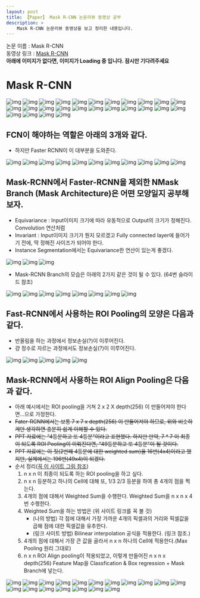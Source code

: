 ```yaml
---
layout: post
title: 【Paper】 Mask R-CNN 논문리뷰 동영상 공부
description: > 
    Mask R-CNN 논문리뷰 동영상을 보고 정리한 내용입니다.
---
```


논문 이름 : Mask R-CNN  
동영상 링크 : [Mask R-CNN](https://www.youtube.com/watch?v=RtSZALC9DlU)  
**아래에 이미지가 없다면, 이미지가 Loading 중 입니다. 잠시만 기다려주세요**

# Mask R-CNN 

![img](https://github.com/junha1125/Imgaes_For_GitBlog/blob/master/2020-04-12/pr057maskrcnn-180107092616_2.jpg?raw=true)
![img](https://github.com/junha1125/Imgaes_For_GitBlog/blob/master/2020-04-12/pr057maskrcnn-180107092616_3.jpg?raw=true)
![img](https://github.com/junha1125/Imgaes_For_GitBlog/blob/master/2020-04-12/pr057maskrcnn-180107092616_4.jpg?raw=true)
![img](https://github.com/junha1125/Imgaes_For_GitBlog/blob/master/2020-04-12/pr057maskrcnn-180107092616_5.jpg?raw=true)
![img](https://github.com/junha1125/Imgaes_For_GitBlog/blob/master/2020-04-12/pr057maskrcnn-180107092616_6.jpg?raw=true)
![img](https://github.com/junha1125/Imgaes_For_GitBlog/blob/master/2020-04-12/pr057maskrcnn-180107092616_7.jpg?raw=true)
![img](https://github.com/junha1125/Imgaes_For_GitBlog/blob/master/2020-04-12/pr057maskrcnn-180107092616_8.jpg?raw=true)
![img](https://github.com/junha1125/Imgaes_For_GitBlog/blob/master/2020-04-12/pr057maskrcnn-180107092616_9.jpg?raw=true)
![img](https://github.com/junha1125/Imgaes_For_GitBlog/blob/master/2020-04-12/pr057maskrcnn-180107092616_10.jpg?raw=true)
![img](https://github.com/junha1125/Imgaes_For_GitBlog/blob/master/2020-04-12/pr057maskrcnn-180107092616_11.jpg?raw=true)
![img](https://github.com/junha1125/Imgaes_For_GitBlog/blob/master/2020-04-12/pr057maskrcnn-180107092616_12.jpg?raw=true)
![img](https://github.com/junha1125/Imgaes_For_GitBlog/blob/master/2020-04-12/pr057maskrcnn-180107092616_13.jpg?raw=true)
![img](https://github.com/junha1125/Imgaes_For_GitBlog/blob/master/2020-04-12/pr057maskrcnn-180107092616_14.jpg?raw=true)
![img](https://github.com/junha1125/Imgaes_For_GitBlog/blob/master/2020-04-12/pr057maskrcnn-180107092616_15.jpg?raw=true)
![img](https://github.com/junha1125/Imgaes_For_GitBlog/blob/master/2020-04-12/pr057maskrcnn-180107092616_16.jpg?raw=true)
![img](https://github.com/junha1125/Imgaes_For_GitBlog/blob/master/2020-04-12/pr057maskrcnn-180107092616_17.jpg?raw=true)
![img](https://github.com/junha1125/Imgaes_For_GitBlog/blob/master/2020-04-12/pr057maskrcnn-180107092616_18.jpg?raw=true)
![img](https://github.com/junha1125/Imgaes_For_GitBlog/blob/master/2020-04-12/pr057maskrcnn-180107092616_19.jpg?raw=true)
![img](https://github.com/junha1125/Imgaes_For_GitBlog/blob/master/2020-04-12/pr057maskrcnn-180107092616_20.jpg?raw=true)
![img](https://github.com/junha1125/Imgaes_For_GitBlog/blob/master/2020-04-12/pr057maskrcnn-180107092616_21.jpg?raw=true)
![img](https://github.com/junha1125/Imgaes_For_GitBlog/blob/master/2020-04-12/pr057maskrcnn-180107092616_22.jpg?raw=true)
![img](https://github.com/junha1125/Imgaes_For_GitBlog/blob/master/2020-04-12/pr057maskrcnn-180107092616_23.jpg?raw=true)
![img](https://github.com/junha1125/Imgaes_For_GitBlog/blob/master/2020-04-12/pr057maskrcnn-180107092616_24.jpg?raw=true)
![img](https://github.com/junha1125/Imgaes_For_GitBlog/blob/master/2020-04-12/pr057maskrcnn-180107092616_25.jpg?raw=true)
![img](https://github.com/junha1125/Imgaes_For_GitBlog/blob/master/2020-04-12/pr057maskrcnn-180107092616_26.jpg?raw=true)
![img](https://github.com/junha1125/Imgaes_For_GitBlog/blob/master/2020-04-12/pr057maskrcnn-180107092616_27.jpg?raw=true)

## FCN이 해야하는 역할은 아래의 3개와 같다. 

- 하지만 Faster RCNN이 이 대부분을 도와준다. 

![img](https://github.com/junha1125/Imgaes_For_GitBlog/blob/master/2020-04-12/pr057maskrcnn-180107092616_28.jpg?raw=true)
![img](https://github.com/junha1125/Imgaes_For_GitBlog/blob/master/2020-04-12/pr057maskrcnn-180107092616_29.jpg?raw=true)
![img](https://github.com/junha1125/Imgaes_For_GitBlog/blob/master/2020-04-12/pr057maskrcnn-180107092616_30.jpg?raw=true)
![img](https://github.com/junha1125/Imgaes_For_GitBlog/blob/master/2020-04-12/pr057maskrcnn-180107092616_31.jpg?raw=true)
![img](https://github.com/junha1125/Imgaes_For_GitBlog/blob/master/2020-04-12/pr057maskrcnn-180107092616_32.jpg?raw=true)
![img](https://github.com/junha1125/Imgaes_For_GitBlog/blob/master/2020-04-12/pr057maskrcnn-180107092616_33.jpg?raw=true)
![img](https://github.com/junha1125/Imgaes_For_GitBlog/blob/master/2020-04-12/pr057maskrcnn-180107092616_34.jpg?raw=true)
![img](https://github.com/junha1125/Imgaes_For_GitBlog/blob/master/2020-04-12/pr057maskrcnn-180107092616_35.jpg?raw=true)
![img](https://github.com/junha1125/Imgaes_For_GitBlog/blob/master/2020-04-12/pr057maskrcnn-180107092616_36.jpg?raw=true)
![img](https://github.com/junha1125/Imgaes_For_GitBlog/blob/master/2020-04-12/pr057maskrcnn-180107092616_37.jpg?raw=true)
![img](https://github.com/junha1125/Imgaes_For_GitBlog/blob/master/2020-04-12/pr057maskrcnn-180107092616_38.jpg?raw=true)

## Mask-RCNN에서 Faster-RCNN을 제외한 NMask Branch (Mask Architecture)은 어떤 모양일지 공부해보자. 

- Equivariance : Input이미지 크기에 따라 유동적으로 Output의 크기가 정해진다. Convolution 연산처럼
- Invariant :  Input이미지 크기가 뭔지 모르겠고 Fully connected layer에 들어가기 전에, 딱 정해진 사이즈가 되어야 한다.
- Instance Segmentation에서는 Equivariance한 연산이 있는게 좋겠다. 

![img](https://github.com/junha1125/Imgaes_For_GitBlog/blob/master/2020-04-12/pr057maskrcnn-180107092616_39.jpg?raw=true)
![img](https://github.com/junha1125/Imgaes_For_GitBlog/blob/master/2020-04-12/pr057maskrcnn-180107092616_40.jpg?raw=true)
![img](https://github.com/junha1125/Imgaes_For_GitBlog/blob/master/2020-04-12/pr057maskrcnn-180107092616_41.jpg?raw=true)

- Mask-RCNN Branch의 모습은 아래의 2가지 같은 것이 될 수 있다. (64번 슬라이드 참조)

![img](https://github.com/junha1125/Imgaes_For_GitBlog/blob/master/2020-04-12/pr057maskrcnn-180107092616_42.jpg?raw=true)
![img](https://github.com/junha1125/Imgaes_For_GitBlog/blob/master/2020-04-12/pr057maskrcnn-180107092616_43.jpg?raw=true)
![img](https://github.com/junha1125/Imgaes_For_GitBlog/blob/master/2020-04-12/pr057maskrcnn-180107092616_44.jpg?raw=true)
![img](https://github.com/junha1125/Imgaes_For_GitBlog/blob/master/2020-04-12/pr057maskrcnn-180107092616_45.jpg?raw=true)
![img](https://github.com/junha1125/Imgaes_For_GitBlog/blob/master/2020-04-12/pr057maskrcnn-180107092616_46.jpg?raw=true)
![img](https://github.com/junha1125/Imgaes_For_GitBlog/blob/master/2020-04-12/pr057maskrcnn-180107092616_47.jpg?raw=true)
![img](https://github.com/junha1125/Imgaes_For_GitBlog/blob/master/2020-04-12/pr057maskrcnn-180107092616_48.jpg?raw=true)
![img](https://github.com/junha1125/Imgaes_For_GitBlog/blob/master/2020-04-12/pr057maskrcnn-180107092616_49.jpg?raw=true)

## Fast-RCNN에서 사용하는 ROI Pooling의 모양은 다음과 같다. 
    

- 반올림을 하는 과정에서 정보손실(?)이 이루어진다. 
- 걍 정수로 자르는 과정에서도 정보손실(?)이 이루어진다. 

![img](https://github.com/junha1125/Imgaes_For_GitBlog/blob/master/2020-04-12/pr057maskrcnn-180107092616_50.jpg?raw=true)
![img](https://github.com/junha1125/Imgaes_For_GitBlog/blob/master/2020-04-12/pr057maskrcnn-180107092616_51.jpg?raw=true)
![img](https://github.com/junha1125/Imgaes_For_GitBlog/blob/master/2020-04-12/pr057maskrcnn-180107092616_52.jpg?raw=true)
![img](https://github.com/junha1125/Imgaes_For_GitBlog/blob/master/2020-04-12/pr057maskrcnn-180107092616_53.jpg?raw=true)
![img](https://github.com/junha1125/Imgaes_For_GitBlog/blob/master/2020-04-12/pr057maskrcnn-180107092616_54.jpg?raw=true)

## Mask-RCNN에서 사용하는 ROI Align Pooling은 다음과 같다.
   
- 아래 예시에서는 ROI pooling을 거쳐 2 x 2 X depth(256) 이 만들어져야 한다면...으로 가정한다.  
- <del>Fater-RCNN에서는 보통 7 x 7 x depth(256) 이 만들어져야 하므로, 위와 비슷하게만 생각하면 충분히 쉽게 이해할 수 있다.</del>  
- <del>PPT 자료에는 "4등분하고 또 4등분"이라고 표현했다. 하지만 만약, 7 * 7 이 최종이 되도록 ROI Pooling이 이뤄진다면, "49등분하고 또 4등분"이 될 것이다.</del>  
- <del>PPT 자료에는 이 짓(2번째 4등분에 대한 weighted sum)을 16번(4x4)이라고 했지만, 실제에서는 196번(49x4)이 되겠다.</del>  
- 순서 정리([꼭 이 사이트 그림 참조](https://towardsdatascience.com/understanding-region-of-interest-part-2-roi-align-and-roi-warp-f795196fc193))  
    1. n x n 이 최종이 되도록 하는 ROI pooling을 하고 싶다.  
    2. n x n 등분하고 하나의 Cell에 대해 또, 1/3 2/3 등분을 하여 총 4개의 점을 찍는다. 
    3. 4개의 점에 대해서 Weighted Sum을 수행한다. Weighted Sum을 n x n x 4 번 수행한다. 
    4. Weighted Sum을 하는 방법은 (위 사이트 링크를 꼭 볼 것) 
        - (나의 방법) 각 점에 대해서 가장 가까운 4개의 픽셀과의 거리와 픽셀값을 곱해 점에 대한 픽셀값을 유추한다.
        - (링크 사이트 방법) Bilinear interpolation 공식을 적용한다. (링크 참조.)
    5. 4개의 점에 대해서 가장 큰 값을 골라서 n x n 하나의 Cell에 적용한다.(Max Pooling 원리 그대로)
    6. n x n ROI Align pooling이 적용되었고, 이렇게 만들어진  n x n x depth(256) Feature Map을 Classfication & Box regression + Mask Branch에 넣는다.  

![img](https://github.com/junha1125/Imgaes_For_GitBlog/blob/master/2020-04-12/pr057maskrcnn-180107092616_55.jpg?raw=true)
![img](https://github.com/junha1125/Imgaes_For_GitBlog/blob/master/2020-04-12/pr057maskrcnn-180107092616_56.jpg?raw=true)
![img](https://github.com/junha1125/Imgaes_For_GitBlog/blob/master/2020-04-12/pr057maskrcnn-180107092616_57.jpg?raw=true)
![img](https://github.com/junha1125/Imgaes_For_GitBlog/blob/master/2020-04-12/pr057maskrcnn-180107092616_58.jpg?raw=true)
![img](https://github.com/junha1125/Imgaes_For_GitBlog/blob/master/2020-04-12/pr057maskrcnn-180107092616_59.jpg?raw=true)
![img](https://github.com/junha1125/Imgaes_For_GitBlog/blob/master/2020-04-12/pr057maskrcnn-180107092616_60.jpg?raw=true)
![img](https://github.com/junha1125/Imgaes_For_GitBlog/blob/master/2020-04-12/pr057maskrcnn-180107092616_61.jpg?raw=true)
![img](https://github.com/junha1125/Imgaes_For_GitBlog/blob/master/2020-04-12/pr057maskrcnn-180107092616_62.jpg?raw=true)
![img](https://github.com/junha1125/Imgaes_For_GitBlog/blob/master/2020-04-12/pr057maskrcnn-180107092616_63.jpg?raw=true)
![img](https://github.com/junha1125/Imgaes_For_GitBlog/blob/master/2020-04-12/pr057maskrcnn-180107092616_64.jpg?raw=true)
![img](https://github.com/junha1125/Imgaes_For_GitBlog/blob/master/2020-04-12/pr057maskrcnn-180107092616_65.jpg?raw=true)
![img](https://github.com/junha1125/Imgaes_For_GitBlog/blob/master/2020-04-12/pr057maskrcnn-180107092616_66.jpg?raw=true)
![img](https://github.com/junha1125/Imgaes_For_GitBlog/blob/master/2020-04-12/pr057maskrcnn-180107092616_67.jpg?raw=true)
![img](https://github.com/junha1125/Imgaes_For_GitBlog/blob/master/2020-04-12/pr057maskrcnn-180107092616_68.jpg?raw=true)
![img](https://github.com/junha1125/Imgaes_For_GitBlog/blob/master/2020-04-12/pr057maskrcnn-180107092616_69.jpg?raw=true)
![img](https://github.com/junha1125/Imgaes_For_GitBlog/blob/master/2020-04-12/pr057maskrcnn-180107092616_70.jpg?raw=true)
![img](https://github.com/junha1125/Imgaes_For_GitBlog/blob/master/2020-04-12/pr057maskrcnn-180107092616_71.jpg?raw=true)
![img](https://github.com/junha1125/Imgaes_For_GitBlog/blob/master/2020-04-12/pr057maskrcnn-180107092616_72.jpg?raw=true)

